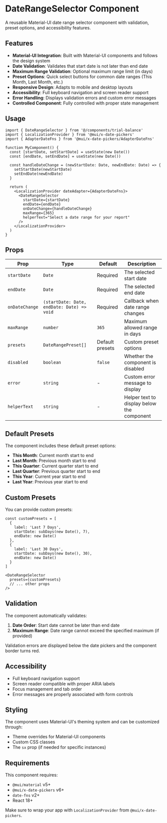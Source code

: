 # DateRangeSelector Component

A reusable Material-UI date range selector component with validation, preset options, and accessibility features.

## Features

- **Material-UI Integration**: Built with Material-UI components and follows the design system
- **Date Validation**: Validates that start date is not later than end date
- **Maximum Range Validation**: Optional maximum range limit (in days)
- **Preset Options**: Quick select buttons for common date ranges (This Month, Last Month, etc.)
- **Responsive Design**: Adapts to mobile and desktop layouts
- **Accessibility**: Full keyboard navigation and screen reader support
- **Error Handling**: Displays validation errors and custom error messages
- **Controlled Component**: Fully controlled with proper state management

## Usage

```tsx
import { DateRangeSelector } from '@/components/trial-balance'
import { LocalizationProvider } from '@mui/x-date-pickers'
import { AdapterDateFns } from '@mui/x-date-pickers/AdapterDateFns'

function MyComponent() {
  const [startDate, setStartDate] = useState(new Date())
  const [endDate, setEndDate] = useState(new Date())

  const handleDateChange = (newStartDate: Date, newEndDate: Date) => {
    setStartDate(newStartDate)
    setEndDate(newEndDate)
  }

  return (
    <LocalizationProvider dateAdapter={AdapterDateFns}>
      <DateRangeSelector
        startDate={startDate}
        endDate={endDate}
        onDateChange={handleDateChange}
        maxRange={365}
        helperText="Select a date range for your report"
      />
    </LocalizationProvider>
  )
}
```

## Props

| Prop | Type | Default | Description |
|------|------|---------|-------------|
| `startDate` | `Date` | Required | The selected start date |
| `endDate` | `Date` | Required | The selected end date |
| `onDateChange` | `(startDate: Date, endDate: Date) => void` | Required | Callback when date range changes |
| `maxRange` | `number` | `365` | Maximum allowed range in days |
| `presets` | `DateRangePreset[]` | Default presets | Custom preset options |
| `disabled` | `boolean` | `false` | Whether the component is disabled |
| `error` | `string` | - | Custom error message to display |
| `helperText` | `string` | - | Helper text to display below the component |

## Default Presets

The component includes these default preset options:

- **This Month**: Current month start to end
- **Last Month**: Previous month start to end  
- **This Quarter**: Current quarter start to end
- **Last Quarter**: Previous quarter start to end
- **This Year**: Current year start to end
- **Last Year**: Previous year start to end

## Custom Presets

You can provide custom presets:

```tsx
const customPresets = [
  {
    label: 'Last 7 Days',
    startDate: subDays(new Date(), 7),
    endDate: new Date()
  },
  {
    label: 'Last 30 Days', 
    startDate: subDays(new Date(), 30),
    endDate: new Date()
  }
]

<DateRangeSelector
  presets={customPresets}
  // ... other props
/>
```

## Validation

The component automatically validates:

1. **Date Order**: Start date cannot be later than end date
2. **Maximum Range**: Date range cannot exceed the specified maximum (if provided)

Validation errors are displayed below the date pickers and the component border turns red.

## Accessibility

- Full keyboard navigation support
- Screen reader compatible with proper ARIA labels
- Focus management and tab order
- Error messages are properly associated with form controls

## Styling

The component uses Material-UI's theming system and can be customized through:

- Theme overrides for Material-UI components
- Custom CSS classes
- The `sx` prop (if needed for specific instances)

## Requirements

This component requires:

- `@mui/material` v5+
- `@mui/x-date-pickers` v6+
- `date-fns` v2+
- React 18+

Make sure to wrap your app with `LocalizationProvider` from `@mui/x-date-pickers`.